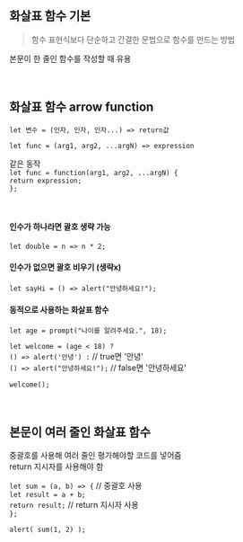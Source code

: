 화살표 함수 기본
--
> 함수 표현식보다 단순하고 간결한 문법으로 함수를 만드는 방법

본문이 한 줄인 함수를 작성할 때 유용

<br>

## 화살표 함수 arrow function

    let 변수 = (인자, 인자, 인자...) => return값

`let func = (arg1, arg2, ...argN) => expression`

같은 동작  
`let func = function(arg1, arg2, ...argN) {`  
  `return expression;`  
`};`

<br>

#### 인수가 하나라면 괄호 생략 가능
`let double = n => n * 2;`

#### 인수가 없으면 괄호 비우기 (생략x)
`let sayHi = () => alert("안녕하세요!");`

#### 동적으로 사용하는 화살표 함수
`let age = prompt("나이를 알려주세요.", 18);`  

`let welcome = (age < 18) ?`  
  `() => alert('안녕') :` // true면 '안녕'  
  `() => alert("안녕하세요!");` // false면 '안녕하세요'  

`welcome();`

<br>

## 본문이 여러 줄인 화살표 함수

중괄호를 사용해 여러 줄인 평가해야할 코드를 넣어줌  
return 지시자를 사용해야 함

`let sum = (a, b) => {` // 중괄호 사용  
  `let result = a + b;`  
  `return result;` // return 지시자 사용  
`};`

`alert( sum(1, 2) );`